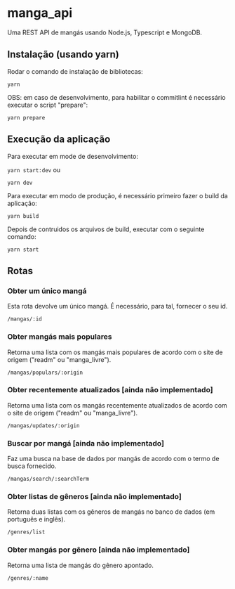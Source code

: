 # manga_api

Uma REST API de mangás usando Node.js, Typescript e MongoDB.

## Instalação (usando yarn)

Rodar o comando de instalação de bibliotecas:

`yarn`

OBS: em caso de desenvolvimento, para habilitar o commitlint é necessário executar o script "prepare":

`yarn prepare`

## Execução da aplicação

Para executar em mode de desenvolvimento:

`yarn start:dev`
ou

`yarn dev`

Para executar em modo de produção, é necessário primeiro fazer o build da aplicação:

`yarn build`

Depois de contruidos os arquivos de build, executar com o seguinte comando:

`yarn start`

## Rotas

### Obter um único mangá

Esta rota devolve um único mangá. É necessário, para tal, fornecer o seu id.

`/mangas/:id`

### Obter mangás mais populares

Retorna uma lista com os mangás mais populares de acordo com o site de origem ("readm" ou "manga_livre").

`/mangas/populars/:origin`

### Obter recentemente atualizados [ainda não implementado]

Retorna uma lista com os mangás recentemente atualizados de acordo com o site de origem ("readm" ou "manga_livre").

`/mangas/updates/:origin`

### Buscar por mangá [ainda não implementado]

Faz uma busca na base de dados por mangás de acordo com o termo de busca fornecido.

`/mangas/search/:searchTerm`

### Obter listas de gêneros [ainda não implementado]

Retorna duas listas com os gêneros de mangás no banco de dados (em português e inglês).

`/genres/list`

### Obter mangás por gênero [ainda não implementado]

Retorna uma lista de mangás do gênero apontado.

`/genres/:name`
